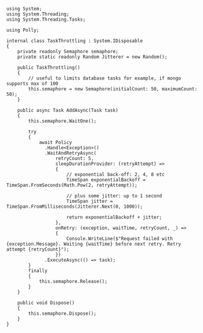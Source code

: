     using System;
    using System.Threading;
    using System.Threading.Tasks;

    using Polly;

    internal class TaskThrottling : System.IDisposable
    {
        private readonly Semaphore semaphore;
        private static readonly Random Jitterer = new Random();

        public TaskThrottling()
        {
            // useful to limits database tasks for example, if mongo supports max of 100
            this.semaphore = new Semaphore(initialCount: 50, maximumCount: 50);
        }

        public async Task AddAsync(Task task)
        {
            this.semaphore.WaitOne();

            try
            {
                await Policy
                  .Handle<Exception>()
                  .WaitAndRetryAsync(
                      retryCount: 5,
                      sleepDurationProvider: (retryAttempt) =>
                      {
                          // exponential back-off: 2, 4, 8 etc
                          TimeSpan exponentialBackoff = TimeSpan.FromSeconds(Math.Pow(2, retryAttempt));

                          // plus some jitter: up to 1 second
                          TimeSpan jitter = TimeSpan.FromMilliseconds(Jitterer.Next(0, 1000));

                          return exponentialBackoff + jitter;
                      },
                      onRetry: (exception, waitTime, retryCount, _) =>
                      {
                          Console.WriteLine($"Request failed with {exception.Message}. Waiting {waitTime} before next retry. Retry attempt {retryCount}");
                      })
                  .ExecuteAsync(() => task);
            }
            finally
            {
                this.semaphore.Release();
            }
        }

        public void Dispose()
        {
            this.semaphore.Dispose();
        }
    }
